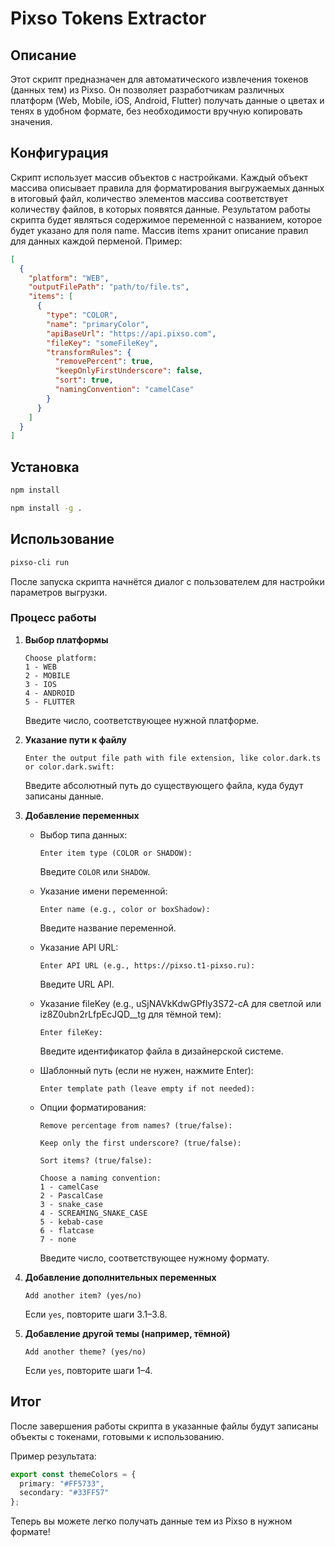 # Pixso Tokens Extractor

## Описание
Этот скрипт предназначен для автоматического извлечения токенов (данных тем) из Pixso. Он позволяет разработчикам различных платформ (Web, Mobile, iOS, Android, Flutter) получать данные о цветах и тенях в удобном формате, без необходимости вручную копировать значения.

## Конфигурация

Скрипт использует массив объектов с настройками. Каждый объект массива описывает правила для форматирования выгружаемых данных в итоговый файл, количество элементов массива соответствует количеству файлов, в которых появятся данные. Результатом работы скрипта будет являться содержимое переменной с названием, которое будет указано для поля name. Массив items хранит описание правил для данных каждой перменой. Пример:

```json
[
  {
    "platform": "WEB",
    "outputFilePath": "path/to/file.ts",
    "items": [
      {
        "type": "COLOR",
        "name": "primaryColor",
        "apiBaseUrl": "https://api.pixso.com",
        "fileKey": "someFileKey",
        "transformRules": {
          "removePercent": true,
          "keepOnlyFirstUnderscore": false,
          "sort": true,
          "namingConvention": "camelCase"
        }
      }
    ]
  }
]
```

## Установка

```sh
npm install
```

```sh
npm install -g .
```

## Использование

```sh
pixso-cli run
```

После запуска скрипта начнётся диалог с пользователем для настройки параметров выгрузки.

### Процесс работы

1. **Выбор платформы**
   ```
   Choose platform:
   1 - WEB
   2 - MOBILE
   3 - IOS
   4 - ANDROID
   5 - FLUTTER
   ```
   Введите число, соответствующее нужной платформе.

2. **Указание пути к файлу**
   ```
   Enter the output file path with file extension, like color.dark.ts or color.dark.swift:
   ```
   Введите абсолютный путь до существующего файла, куда будут записаны данные.

3. **Добавление переменных**
   
   - Выбор типа данных:
     ```
     Enter item type (COLOR or SHADOW):
     ```
     Введите `COLOR` или `SHADOW`.
   
   - Указание имени переменной:
     ```
     Enter name (e.g., color or boxShadow):
     ```
     Введите название переменной.

   - Указание API URL:
     ```
     Enter API URL (e.g., https://pixso.t1-pixso.ru):
     ```
     Введите URL API.

   - Указание fileKey (e.g., uSjNAVkKdwGPfIy3S72-cA для светлой или iz8Z0ubn2rLfpEcJQD__tg для тёмной тем):
     ```
     Enter fileKey:
     ```
     Введите идентификатор файла в дизайнерской системе.

   - Шаблонный путь (если не нужен, нажмите Enter):
     ```
     Enter template path (leave empty if not needed):
     ```
   
   - Опции форматирования:
     ```
     Remove percentage from names? (true/false):
     ```
     ```
     Keep only the first underscore? (true/false):
     ```
     ```
     Sort items? (true/false):
     ```
     ```
     Choose a naming convention:
     1 - camelCase
     2 - PascalCase
     3 - snake_case
     4 - SCREAMING_SNAKE_CASE
     5 - kebab-case
     6 - flatcase
     7 - none
     ```
     Введите число, соответствующее нужному формату.

4. **Добавление дополнительных переменных**
   ```
   Add another item? (yes/no)
   ```
   Если `yes`, повторите шаги 3.1–3.8.

5. **Добавление другой темы (например, тёмной)**
   ```
   Add another theme? (yes/no)
   ```
   Если `yes`, повторите шаги 1–4.

## Итог
После завершения работы скрипта в указанные файлы будут записаны объекты с токенами, готовыми к использованию.

Пример результата:

```ts
export const themeColors = {
  primary: "#FF5733",
  secondary: "#33FF57"
};
```

Теперь вы можете легко получать данные тем из Pixso в нужном формате!
